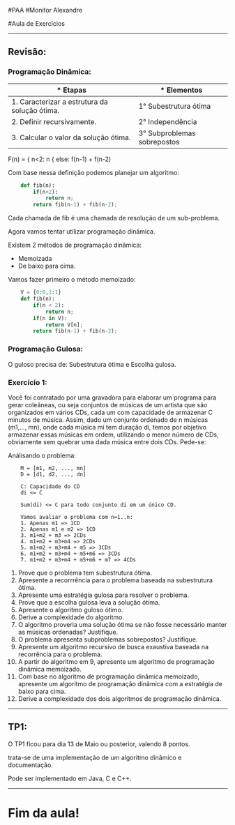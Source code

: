 
#PAA
#Monitor Alexandre

#Aula de Exercícios

---

## Revisão:

### Programação Dinâmica:

| \* Etapas                                    | \* Elementos                |
|----------------------------------------------|-----------------------------|
| 1. Caracterizar a estrutura da solução ótima.| 1° Subestrutura ótima       |
| 2. Definir recursivamente.                   | 2° Independência            |
| 3. Calcular o valor da solução ótima.        | 3° Subproblemas sobrepostos |

F(n) = { n<2: n
       { else: f(n-1) + f(n-2)

Com base nessa definição podemos planejar um algoritmo:

```python
	def fib(n):
		if(n<2):
			return n;
		return fib(n-1) + fib(n-2);
```

Cada chamada de fib é uma chamada de resolução de um sub-problema.

Agora vamos tentar utilizar programação dinâmica.

Existem 2 métodos de programação dinâmica:

- Memoizada
- De baixo para cima.

Vamos fazer primeiro o método memoizado:

```python
	V = {0:0,1:1}
	def fib(n):
		if(n < 2):
			return n;
		if(n in V):
			return V[n];
		return fib(n-1) + fib(n-2);
```

### Programação Gulosa:

O guloso precisa de: Subestrutura ótima e Escolha gulosa.


### Exercício 1:

Você foi contratado por uma gravadora para elaborar um programa para gerar coleâneas, ou seja conjuntos de músicas de um artista que são organizados em vários CDs, cada um com capacidade de armazenar C minutos de música. Assim, dado um conjunto ordenado de n músicas (m1,..., mn), onde cada música mi tem duração di, temos por objetivo armazenar essas músicas em ordem, utilizando o menor número de CDs, obviamente sem quebrar uma dada música entre dois CDs. Pede-se:

Análisando o problema:

```
	M = [m1, m2, ..., mn]
	D = [d1, d2, ..., dn]

	C: Capacidade do CD
	di <= C

	Sum(di) <= C para todo conjunto di em um único CD.

	Vamos avaliar o problema com n=1..n:
	1. Apenas m1 => 1CD 
	2. Apenas m1 e m2 => 1CD
	3. m1+m2 + m3 => 2CDs
	4. m1+m2 + m3+m4 => 2CDs
	5. m1+m2 + m3+m4 + m5 => 3CDs
	6. m1+m2 + m3+m4 + m5+m6 => 3CDs
	7. m1+m2 + m3+m4 + m5+m6 + m7 => 4CDs
```

1. Prove que o problema tem subestrutura ótima.
2. Apresente a recorrrência para o problema baseada na subestrutura ótima.
3. Apresente uma estratégia gulosa para resolver o problema.
4. Prove que a escolha gulosa leva a solução ótima.
5. Apresente o algoritmo guloso ótimo.
6. Derive a complexidade do algoritmo.
7. O algoritmo proveria uma solução ótima se não fosse necessário manter as músicas ordenadas? Justifique.
8. O problema apresenta subproblemas sobrepostos? Justifique.
9. Apresente um algoritmo recursivo de busca exaustiva baseada na recorrência para o problema.
10. A partir do algoritmo em 9, apresente um algoritmo de programação dinâmica memoizado.
11. Com base no algoritmo de programação dinâmica memoizado, apresente um algoritmo de programação dinâmica com a estratégia de baixo para cima.
12. Derive a complexidade dos dois algoritmos de programação dinâmica.

---

## TP1:

O TP1 ficou para dia 13 de Maio ou posterior, valendo 8 pontos.

trata-se de uma implementação de um algoritmo dinâmico e documentação.

Pode ser implementado em Java, C e C++.

---

# Fim da aula!

